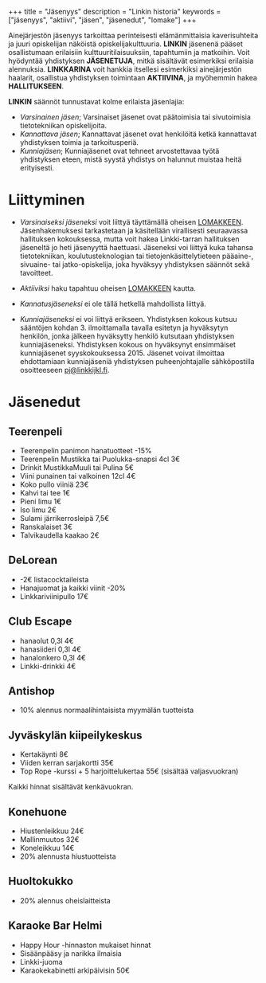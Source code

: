+++
title = "Jäsenyys"
description = "Linkin historia"
keywords = ["jäsenyys", "aktiivi", "jäsen", "jäsenedut", "lomake"]
+++

Ainejärjestön jäsenyys tarkoittaa perinteisesti elämänmittaisia
kaverisuhteita ja juuri opiskelijan näköistä
opiskelijakulttuuria. **LINKIN** jäsenenä pääset osallistumaan
erilaisiin kulttuuritilaisuuksiin, tapahtumiin ja matkoihin. Voit
hyödyntää yhdistyksen **JÄSENETUJA**, mitkä sisältävät esimerkiksi
erilaisia alennuksia. **LINKKARINA** voit hankkia itsellesi
esimerkiksi ainejärjestön haalarit, osallistua yhdistyksen toimintaan
**AKTIIVINA**, ja myöhemmin hakea **HALLITUKSEEN**.

**LINKIN** säännöt tunnustavat kolme erilaista jäsenlajia:

- *Varsinainen jäsen*; Varsinaiset jäsenet ovat päätoimisia tai
  sivutoimisia tietotekniikan opiskelijoita.
- *Kannattava jäsen*; Kannattavat jäsenet ovat henkilöitä ketkä
  kannattavat yhdistyksen toimia ja tarkoitusperiä.
- *Kunniajäsen*; Kunniajäsenet ovat tehneet arvostettavaa työtä
  yhdistyksen eteen, mistä syystä yhdistys on halunnut muistaa heitä
  erityisesti.


# Liittyminen

- *Varsinaiseksi jäseneksi* voit liittyä täyttämällä oheisen
[LOMAKKEEN](https://forms.gle/ZRYsBxLazFVM111Q8). Jäsenhakemuksesi
tarkastetaan ja käsitellään virallisesti seuraavassa hallituksen
kokouksessa, mutta voit hakea Linkki-tarran hallituksen jäseneltä jo
heti jäsenyyttä haettuasi. Jäseneksi voi liittyä kuka tahansa
tietotekniikan, koulutusteknologian tai tietojenkäsittelytieteen
pääaine-, sivuaine- tai jatko-opiskelija, joka hyväksyy yhdistyksen
säännöt sekä tavoitteet.

- *Aktiiviksi* haku tapahtuu oheisen
[LOMAKKEEN](https://r.jyu.fi/aktiivihaku) kautta.

- *Kannatusjäseneksi* ei ole tällä hetkellä mahdollista liittyä.
<!---
- *Kannattava jäsen*; kannattajajäsenyyden hinta on 30€ / vuosi, lasku
  toimitetaan ilmoittamaasi sähköpostiin. Voit liittyä kannattavaksi
  jäseneksi lähettämällä sähköpostiin alumnit@linkkijkl.fi seuraavat
  tiedot:

    - Etunimi, Muut nimet, Sukunimi
    - Sukupuoli
    - Sähköpostiosoite
    - Valmistumisvuosi
    - Tutkinto
    - Asuinpaikka
    - Viimeisin työpaikka
-->

- *Kunniajäseneksi* ei voi liittyä erikseen. Yhdistyksen kokous kutsuu
  sääntöjen kohdan 3. ilmoittamalla tavalla esitetyn ja hyväksytyn
  henkilön, jonka jälkeen hyväksytty henkilö kutsutaan yhdistyksen
  kunniajäseneksi. Yhdistyksen kokous on hyväksynyt ensimmäiset
  kunniajäsenet syyskokouksessa 2015. Jäsenet voivat ilmoittaa
  ehdottamiaan kunniajäseniä yhdistyksen puheenjohtajalle
  sähköpostilla osoitteeseen pj@linkkijkl.fi.

# Jäsenedut

## Teerenpeli

* Teerenpelin panimon hanatuotteet -15%
* Teerenpelin Mustikka tai Puolukka-snapsi 4cl 3€
* Drinkit MustikkaMuuli tai Pulina 5€
* Viini punainen tai valkoinen 12cl 4€
* Koko pullo viiniä 23€
* Kahvi tai tee 1€
* Pieni limu 1€
* Iso limu 2€
* Sulami järrikerrosleipä 7,5€
* Ranskalaiset 3€
* Talvikaudella kaakao 2€

## DeLorean
* -2€ listacocktaileista
* Hanajuomat ja kaikki viinit -20%
* Linkkariviinipullo 17€

## Club Escape
* hanaolut 0,3l 4€
* hanasiideri 0,3l 4€
* hanalonkero 0,3l 4€
* Linkki-drinkki 4€

## Antishop
* 10% alennus normaalihintaisista myymälän tuotteista

## Jyväskylän kiipeilykeskus
* Kertakäynti 8€
* Viiden kerran sarjakortti 35€
* Top Rope -kurssi + 5 harjoittelukertaa 55€ (sisältää valjasvuokran)

Kaikki hinnat sisältävät kenkävuokran.

## Konehuone
* Hiustenleikkuu 24€
* Mallinmuutos 32€
* Koneleikkuu 14€
* 20% alennusta hiustuotteista

## Huoltokukko
* 20% alennus oheislaitteista

## Karaoke Bar Helmi
* Happy Hour -hinnaston mukaiset hinnat 
* Sisäänpääsy ja narikka ilmaisia
* Linkki-juoma
* Karaokekabinetti arkipäivisin 50€